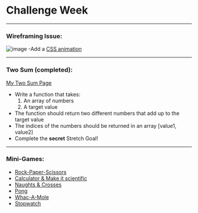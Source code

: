 # Challenge Week

---

### Wireframing Issue:

![image](https://github.com/liam02walker/multipleChallenges/assets/143833516/69db64e9-eba6-496e-ada5-45b1356bfacd)
-Add a [CSS animation](https://github.com/jezinho22/careers-week-coding-challenges/blob/main/design-challenge/animation-preview.mov)

---

### Two Sum (completed):

[My Two Sum Page](https://liam02walker.github.io/multipleChallenges/twoSum.html)

- Write a function that takes:
  1. An array of numbers
  2. A target value
- The function should return two different numbers that add up to the target value
- The indices of the numbers should be returned in an array [value1, value2]
- Complete the **secret** Stretch Goal!

---

### Mini-Games:

- [Rock-Paper-Scissors](#)
- [Calculator & Make it scientific](#)
- [Naughts & Crosses](#)
- [Pong](#)
- [Whac-A-Mole](#)
- [Stopwatch](#)
